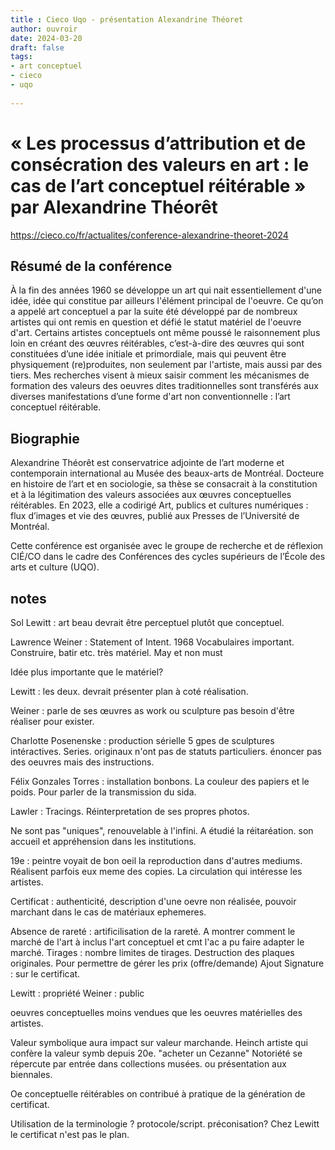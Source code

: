 ```yaml
---
title : Cieco Uqo - présentation Alexandrine Théoret
author: ouvroir
date: 2024-03-20
draft: false
tags:
- art conceptuel
- cieco
- uqo
    
---
```


# « Les processus d’attribution et de consécration des valeurs en art : le cas de l’art conceptuel réitérable » par Alexandrine Théorêt
https://cieco.co/fr/actualites/conference-alexandrine-theoret-2024

## Résumé de la conférence

À la fin des années 1960 se développe un art qui nait essentiellement d'une idée, idée qui constitue par ailleurs l'élément principal de l'oeuvre. Ce qu’on a appelé art conceptuel a par la suite été développé par de nombreux artistes qui ont remis en question et défié le statut matériel de l'oeuvre d'art. Certains artistes conceptuels ont même poussé le raisonnement plus loin en créant des œuvres réitérables, c’est-à-dire des œuvres qui sont constituées d’une idée initiale et primordiale, mais qui peuvent être physiquement (re)produites, non seulement par l'artiste, mais aussi par des tiers. Mes recherches visent à mieux saisir comment les mécanismes de formation des valeurs des oeuvres dites traditionnelles sont transférés aux diverses manifestations d’une forme d'art non conventionnelle : l’art conceptuel réitérable.

## Biographie

Alexandrine Théorêt est conservatrice adjointe de l’art moderne et contemporain international au Musée des beaux-arts de Montréal. Docteure en histoire de l’art et en sociologie, sa thèse se consacrait à la constitution et à la légitimation des valeurs associées aux œuvres conceptuelles réitérables. En 2023, elle a codirigé Art, publics et cultures numériques : flux d’images et vie des œuvres, publié aux Presses de l’Université de Montréal.

Cette conférence est organisée avec le groupe de recherche et de réflexion CIÉ/CO dans le cadre des Conférences des cycles supérieurs de l’École des arts et culture (UQO).

## notes
Sol Lewitt : art beau devrait être perceptuel plutôt que conceptuel.

Lawrence Weiner : Statement of Intent. 1968
Vocabulaires important. Construire, batir etc. très matériel. May et non must

Idée plus importante que le matériel?

Lewitt : les deux. 
devrait présenter plan à coté réalisation. 

Weiner : parle de ses œuvres as work ou sculpture
pas besoin d'être réaliser pour exister. 

Charlotte Posenenske : production sérielle
5 gpes de sculptures intéractives. Series. 
originaux n'ont pas de statuts particuliers. 
énoncer pas des oeuvres mais des instructions. 

Félix Gonzales Torres : installation bonbons. 
La couleur des papiers et le poids. Pour parler de la transmission du sida. 

Lawler : Tracings. Réinterpretation de ses propres photos. 

Ne sont pas "uniques", renouvelable à l'infini. 
A étudié la réitaréation. son accueil et appréhension dans les institutions.

19e : peintre voyait de bon oeil la reproduction dans d'autres mediums. 
Réalisent parfois eux meme des copies. La circulation qui intéresse les artistes. 

Certificat : authenticité, description d'une oevre non réalisée, pouvoir marchant dans le cas de matériaux ephemeres.

Absence de rareté : artificilisation de la rareté.
A montrer comment le marché de l'art à inclus l'art conceptuel et cmt l'ac a pu faire adapter le marché. 
Tirages : nombre limites de tirages. Destruction des plaques originales. Pour permettre de gérer les prix (offre/demande)
Ajout Signature : sur le certificat. 

Lewitt : propriété
Weiner : public 

oeuvres conceptuelles moins vendues que les oeuvres matérielles des artistes. 

Valeur symbolique aura impact sur valeur marchande. Heinch artiste qui confère la valeur symb depuis 20e. "acheter un Cezanne"
Notoriété se répercute par entrée dans collections musées. ou présentation aux biennales. 

Oe conceptuelle réitérables on contribué à pratique de la génération de certificat. 

Utilisation de la terminologie ? 
protocole/script. 
préconisation? 
Chez Lewitt le certificat n'est pas le plan. 











